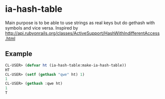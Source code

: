 ia-hash-table
=============

Main purpose is to be able to use strings as real keys but do gethash with symbols and vice versa. Inspired by http://api.rubyonrails.org/classes/ActiveSupport/HashWithIndifferentAccess.html


Example
-------------

```lisp
CL-USER> (defvar ht (ia-hash-table:make-ia-hash-table))
HT
CL-USER> (setf (gethash "qwe" ht) 1)
1
CL-USER> (gethash :qwe ht)
1
T
```
